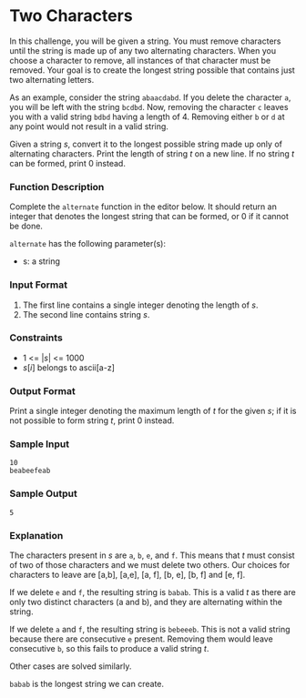 # Two Characters

In this challenge, you will be given a string. You must remove characters until the string is made up of any two alternating characters. When you choose a character to remove, all instances of that character must be removed. Your goal is to create the longest string possible that contains just two alternating letters.

As an example, consider the string `abaacdabd`. If you delete the character `a`, you will be left with the string `bcdbd`. Now, removing the character `c` leaves you with a valid string `bdbd` having a length of 4. Removing either `b` or `d` at any point would not result in a valid string.

Given a string _s_, convert it to the longest possible string  made up only of alternating characters. Print the length of string _t_ on a new line. If no string _t_ can be formed, print 0 instead.

### Function Description

Complete the `alternate` function in the editor below. It should return an integer that denotes the longest string that can be formed, or 0 if it cannot be done.

`alternate` has the following parameter(s):

* s: a string

### Input Format

1. The first line contains a single integer denoting the length of _s_. 
2. The second line contains string _s_.

### Constraints

* 1 <= |_s_| <= 1000
* _s_[_i_] belongs to ascii[a-z]

### Output Format

Print a single integer denoting the maximum length of _t_ for the given _s_; if it is not possible to form string _t_, print 0 instead.

### Sample Input
```
10
beabeefeab
```

### Sample Output
```
5
```

### Explanation

The characters present in _s_ are `a`, `b`, `e`, and `f`. This means that _t_ must consist of two of those characters and we must delete two others. Our choices for characters to leave are [a,b], [a,e], [a, f], [b, e], [b, f] and [e, f].

If we delete `e` and `f`, the resulting string is `babab`. This is a valid _t_ as there are only two distinct characters (a and b), and they are alternating within the string.

If we delete `a` and `f`, the resulting string is `bebeeeb`. This is not a valid string  because there are consecutive `e` present. Removing them would leave consecutive `b`, so this fails to produce a valid string _t_.

Other cases are solved similarly.

`babab` is the longest string we can create.